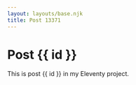 ```yaml
---
layout: layouts/base.njk
title: Post 13371
---
```


# Post {{ id }}

This is post {{ id }} in my Eleventy project.
